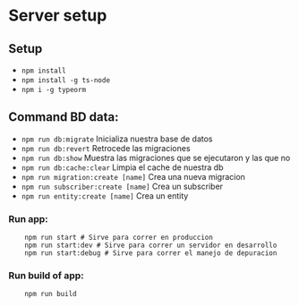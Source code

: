 # Server setup

## Setup 
- `npm install`
- `npm install -g ts-node`
- `npm i -g typeorm`

## Command BD data:
- `npm run db:migrate` Inicializa nuestra base de datos
- `npm run db:revert` Retrocede las migraciones
- `npm run db:show` Muestra las migraciones que se ejecutaron y las que no
- `npm run db:cache:clear` Limpia el cache de nuestra db
- `npm run migration:create [name]` Crea una nueva migracion
- `npm run subscriber:create [name]` Crea un subscriber
- `npm run entity:create [name]` Crea un entity

### Run app:
```
    npm run start # Sirve para correr en produccion
    npm run start:dev # Sirve para correr un servidor en desarrollo
    npm run start:debug # Sirve para correr el manejo de depuracion
``` 

### Run build of app:
```
    npm run build
``` 